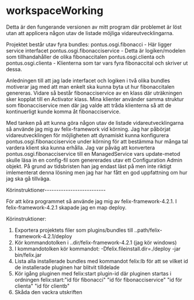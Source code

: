workspaceWorking
================

Detta är den fungerande versionen av mitt program där problemet är löst utan att applicera någon utav de listade möjliga vidareutvecklingarna.

Projektet består utav fyra bundles: 
pontus.osgi.fibonacci - Här ligger service interfacet
pontus.osgi.fibonacciservice - Detta är logiken/modelen som tillhandahåller de olika fibonaccitalen 
pontus.osgi.clienta och pontus.osgi.clienta - Klienterna som tar vars fyra fibonaccital och skriver ut dessa.

Anledningen till att jag lade interfacet och logiken i två olika bundles motiverar jag med att man enkelt ska kunna byta ut hur fibonaccitalen genereras. Vidare så består fibonacciservice av en klass där uträkningen sker kopplat till en Activator klass. Mina klienter använder samma struktur som fibonacciservice men där jag valde att tråda klienterna så att de kontinuerligt kunde komma åt fibonacciservice.

Med tanken på att kunna göra någon utav de listade vidareutvecklingarna så använde jag mig av felix-framework vid körning. Jag har påbörjat vidareutvecklingen för möjligheten att dynamiskt kunna konfigurera pontus.osgi.fibonacciservice under körning för att bestämma hur många tal vardera klient ska kunna erhålla. Jag var påväg att konvertera pontus.osgi.fibonacciservice till en ManagedService vars update-metod skulle läsa in en config-fil som genererades utav ett Configuration Admin objekt. På grund av tidsbristen han jag endast läst på men inte riktigt imlementerat denna lösning men jag har har fått en god uppfattning om hur jag ska gå tillväga.


Körinstruktioner--------------------------

För att köra programmet så använde jag mig av felix-framework-4.2.1. I felix-framework-4.2.1 skapade jag en map deploy.

Körinstruktioner:
1. Exportera projektets filer som plugins/bundles till ..path/felix-framework-4.2.1/deploy
2. Kör kommandotolken i ..dir/felix-framework-4.2.1 (jag kör windows)
3. I kommandotolken kör kommandot: -Dfelix.fileinstall.dir=./deploy -jar bin/felix.jar
4. Lista alla installerade bundles med kommandot felix:lb för att se vilket id de installerade pluginen har blitvit tilldelade 
5. Kör igång pluginen med felix:start plugin-id där pluginen startas i ordningen felix:start:"id för fibonacci" "id för fibonacciservice" "id för clienta" "id för clientb"
6. Skåda den vackra utskriften



